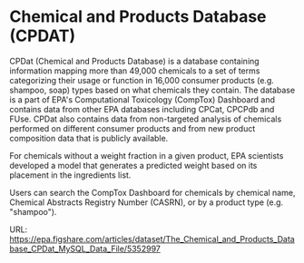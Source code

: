 # Chemical and Products Database (CPDAT)
CPDat (Chemical and Products Database) is a database containing information mapping more than 49,000 chemicals to a set of terms categorizing their usage or function in 16,000 consumer products (e.g. shampoo, soap) types based on what chemicals they contain. The database is a part of EPA's Computational Toxicology (CompTox) Dashboard and contains data from other EPA databases including CPCat, CPCPdb and FUse. CPDat also contains data from non-targeted analysis of chemicals performed on different consumer products and from new product composition data that is publicly available.

For chemicals without a weight fraction in a given product, EPA scientists developed a model that generates a predicted weight based on its placement in the ingredients list. 

Users can search the CompTox Dashboard for chemicals by chemical name, Chemical Abstracts Registry Number (CASRN), or by a product type (e.g. "shampoo"). 

URL: https://epa.figshare.com/articles/dataset/The_Chemical_and_Products_Database_CPDat_MySQL_Data_File/5352997
